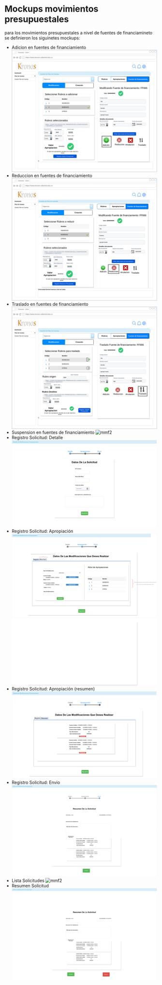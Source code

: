 # Mockups movimientos presupuestales
para los movimientos presupuestales a nivel de fuentes de financiamineto se definieron los siguinetes mockups:
- Adicion en fuentes de financiamiento
![mmf1](mockups/ModificacionFuentesAdicion.png)
- Reduccion en fuentes de financiamiento
![mmf3](mockups/ModificacionFuentesReduccion.png)
- Traslado en fuentes de financiamiento
![mmf4](mockups/ModificacionFuentesTraslado.png)
- Suspension en fuentes de financiamiento
![mmf2](mockups/ModificacionFuentesSuspension.png)
- Registro Solicitud: Detalle
![mmf2](mockups/modificaciones_presupuestales/detalle_solicitud.png)
- Registro Solicitud: Apropiación
![mmf2](mockups/modificaciones_presupuestales/Datos_De_Modificacion.png)
- Registro Solicitud: Apropiación (resumen)
![mmf2](mockups/modificaciones_presupuestales/resumen_apropiaciones_modificacion.png)
- Registro Solicitud: Envio
![mmf2](mockups/modificaciones_presupuestales/envio_y_resumen.png)
- Lista Solicitudes
![mmf2](mockups/modificaciones_presupuestales/Lista_solucitudes.png)
- Resumen Solicitud
![mmf2](mockups/modificaciones_presupuestales/resumen_solicitud.png)
